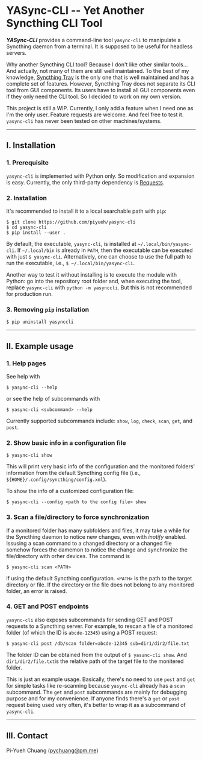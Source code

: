 YASync-CLI -- Yet Another Syncthing CLI Tool
============================================

***YASync-CLI*** provides a command-line tool `yasync-cli` to manipulate a
Syncthing daemon from a terminal. It is supposed to be useful for headless
servers.

Why another Syncthing CLI tool? Because I don't like other similar tools... And
actually, not many of them are still well maintained. To the best of my knowledge,
[Syncthing Tray](https://github.com/Martchus/syncthingtray) is the only one that
is well maintained and has a complete set of features. However, Syncthing Tray
does not separate its CLI tool from GUI components. Its users have to install
all GUI components even if they only need the CLI tool. So I decided to work on
my own version.

This project is still a WIP. Currently, I only add a feature when I need one as
I'm the only user. Feature requests are welcome. And feel free to test it.
`yasync-cli` has never been tested on other machines/systems.

-------------------
## I. Installation

### 1. Prerequisite

`yasync-cli` is implemented with Python only. So modification and expansion is
easy. Currently, the only third-party dependency is
[Requests](https://github.com/psf/requests).

### 2. Installation

It's recommended to install it to a local searchable path with `pip`:

```
$ git clone https://github.com/piyueh/yasync-cli
$ cd yasync-cli
$ pip install --user .
```

By default, the executable, `yasync-cli`, is installed at `~/.local/bin/yasync-cli`.
If `~/.local/bin` is already in `PATH`, then the executable can be executed with
just `$ yasync-cli`. Alternatively, one can choose to use the full path to run
the executable, i.e., `$ ~/.local/bin/yasync-cli`.

Another way to test it without installing is to execute the module with Python:
go into the repository root folder and, when executing the tool, replace
`yasync-cli` with `python -m yasynccli`. But this is not recommended for
production run.

### 3. Removing `pip` installation

```
$ pip uninstall yasynccli
```

---------------------
## II. Example usage

### 1. Help pages

See help with

```
$ yasync-cli --help
```

or see the help of subcommands with

```
$ yasync-cli <subcommand> --help
```

Currently supported subcommands include: `show`, `log`, `check`, `scan`, `get`,
and `post`.


### 2. Show basic info in a configuration file

```
$ yasync-cli show
```

This will print very basic info of the configuration and the monitored folders'
information from the default Syncthing config file (i.e.,
`${HOME}/.config/syncthing/config.xml`).

To show the info of a customized configuration file:

```
$ yasync-cli --config <path to the config file> show
```

### 3. Scan a file/directory to force synchronization

If a monitored folder has many subfolders and files, it may take a while for the
Syncthing daemon to notice new changes, even with *inotify* enabled. Issusing a
scan command to a changed directory or a changed file somehow forces the damemon
to notice the change and synchronize the file/directory with orher devices. The
command is

```
$ yasync-cli scan <PATH>
```
if using the default Syncthing configuration. `<PATH>` is the path to the target
directory or file. If the directory or the file does not belong to any monitored
folder, an error is raised.

### 4. GET and POST endpoints

`yasync-cli` also exposes subcommands for sending GET and POST requests to a
Syncthing server. For example, to rescan a file of a monitored folder (of which
the ID is `abcde-12345`) using a POST request:

```
$ yasync-cli post /db/scan folder=abcde-12345 sub=dir1/dir2/file.txt
```

The folder ID can be obtained from the output of `$ yasunc-cli show`. And
`dir1/dir2/file.txt`is the relative path of the target file to the monitered
folder.

This is just an example usage. Basically, there's no need to use `post` and `get`
for simple tasks like re-scanning because `yasync-cli` already has a `scan`
subcommand. The `get` and `post` subcommands are mainly for debugging purpose and
for my convenience. If anyone finds there's a `get` or `post` request being used
very often, it's better to wrap it as a subcommand of `yasync-cli`.

----------------
## III. Contact

Pi-Yueh Chuang ([pychuang@pm.me](pychuang@pm.me))
